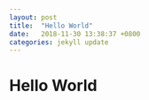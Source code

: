 ```yaml
---
layout: post
title:  "Hello World"
date:   2018-11-30 13:38:37 +0800
categories: jekyll update
---
```


# Hello World
